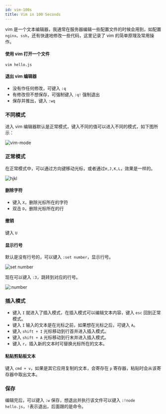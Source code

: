 ```yaml
---
id: vim-100s
title: Vim in 100 Seconds
---
```


vim 是一个文本编辑器，我通常在服务器编辑一些配置文件的时候会用到，如配置 `nginx`、`ssh`，还有快速地修改一些代码，这里记录了 vim 的简单原理及常用操作。

#### 使用 vim 打开一个文件

```shell
vim hello.js
```

#### 退出 vim 编辑器

  * 没有作任何修改，可键入 `:q`
  * 有修改但不想保存，可强制键入 `:q!` 强制退出
  * 保存并推出，键入 `:wq`

### 不同模式

进入 vim 编辑器默认是正常模式，键入不同的值可以进入不同的模式，如下图所示：

![vim-mode](https://ypyun.ywhoo.cn/assets/20210211124210.png)

### 正常模式

在正常模式中，可以通过方向键移动光标，或者通过`H,J,K,L`，效果是一样的。

![hjkl](https://ypyun.ywhoo.cn/assets/20210211125214.png)

#### 删除字符

* 键入 `X`，删除光标所在的字符
* 双击 `D`，删除光标所在的行

#### 撤销

键入 `U`

#### 显示行号

默认是没有行号的，可以键入 `:set number`，显示行号。

![set number](https://ypyun.ywhoo.cn/assets/20210211125731.png)

现在可以键入 `:3`，跳转到对应的行号。

![:number](https://ypyun.ywhoo.cn/assets/20210211125928.png)

### 插入模式

* 键入 `I` 就进入了插入模式，在插入模式可以编辑文本内容，键入 `esc` 回到正常模式。
* 键入 `I` 输入的文本是在光标之前，如果想在光标之后，可键入 `A`。
* 键入 `shift + I` 光标移动到行首并进入插入模式。
* 键入 `shift + A` 光标移动到行末并进入插入模式。
* 键入 `r`，插入新的文本时可替换光标所在的文本。


#### 粘贴剪贴板文本

键入 `cmd + v`，如果是其它应用复制的文本，会寄存在 `p` 寄存器，粘贴时会从该寄存器中取出文本。

###  保存

编辑完后，可以键入 `:w` 保存，想退出并执行该文件可以键入 `:!node hello.js`，`!`表示退出，后面跟的是命令。
